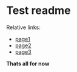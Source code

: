 Test readme
===========

Relative links:

- [page1](page1.md)
- [page2](page2.md)
- [page3](folder/page3.md)

**Thats all for now**

